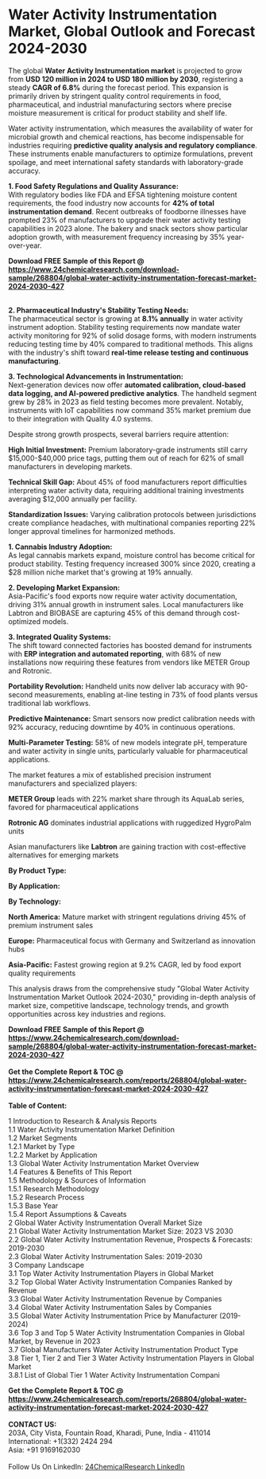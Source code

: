 <h1>Water Activity Instrumentation Market, Global Outlook and Forecast 2024-2030</h1><p>The global <strong>Water Activity Instrumentation market</strong> is projected to grow from <strong>USD 120 million in 2024 to USD 180 million by 2030</strong>, registering a steady <strong>CAGR of 6.8%</strong> during the forecast period. This expansion is primarily driven by stringent quality control requirements in food, pharmaceutical, and industrial manufacturing sectors where precise moisture measurement is critical for product stability and shelf life.</p><p>Water activity instrumentation, which measures the availability of water for microbial growth and chemical reactions, has become indispensable for industries requiring <strong>predictive quality analysis and regulatory compliance</strong>. These instruments enable manufacturers to optimize formulations, prevent spoilage, and meet international safety standards with laboratory-grade accuracy.</p><p><strong>1. Food Safety Regulations and Quality Assurance:</strong><br>
With regulatory bodies like FDA and EFSA tightening moisture content requirements, the food industry now accounts for <strong>42% of total instrumentation demand</strong>. Recent outbreaks of foodborne illnesses have prompted 23% of manufacturers to upgrade their water activity testing capabilities in 2023 alone. The bakery and snack sectors show particular adoption growth, with measurement frequency increasing by 35% year-over-year.</p><div><b>Download FREE Sample of this Report @ 
            <a href="https://www.24chemicalresearch.com/download-sample/268804/global-water-activity-instrumentation-forecast-market-2024-2030-427">
            https://www.24chemicalresearch.com/download-sample/268804/global-water-activity-instrumentation-forecast-market-2024-2030-427</a></b></div><br><p><strong>2. Pharmaceutical Industry's Stability Testing Needs:</strong><br>
The pharmaceutical sector is growing at <strong>8.1% annually</strong> in water activity instrument adoption. Stability testing requirements now mandate water activity monitoring for 92% of solid dosage forms, with modern instruments reducing testing time by 40% compared to traditional methods. This aligns with the industry's shift toward <strong>real-time release testing and continuous manufacturing</strong>.</p><p><strong>3. Technological Advancements in Instrumentation:</strong><br>
Next-generation devices now offer <strong>automated calibration, cloud-based data logging, and AI-powered predictive analytics</strong>. The handheld segment grew by 28% in 2023 as field testing becomes more prevalent. Notably, instruments with IoT capabilities now command 35% market premium due to their integration with Quality 4.0 systems.</p><p>Despite strong growth prospects, several barriers require attention:</p><p><strong>High Initial Investment:</strong> Premium laboratory-grade instruments still carry $15,000-$40,000 price tags, putting them out of reach for 62% of small manufacturers in developing markets.</p><p><strong>Technical Skill Gap:</strong> About 45% of food manufacturers report difficulties interpreting water activity data, requiring additional training investments averaging $12,000 annually per facility.</p><p><strong>Standardization Issues:</strong> Varying calibration protocols between jurisdictions create compliance headaches, with multinational companies reporting 22% longer approval timelines for harmonized methods.</p><p><strong>1. Cannabis Industry Adoption:</strong><br>
As legal cannabis markets expand, moisture control has become critical for product stability. Testing frequency increased 300% since 2020, creating a $28 million niche market that's growing at 19% annually.</p><p><strong>2. Developing Market Expansion:</strong><br>
Asia-Pacific's food exports now require water activity documentation, driving 31% annual growth in instrument sales. Local manufacturers like Labtron and BIOBASE are capturing 45% of this demand through cost-optimized models.</p><p><strong>3. Integrated Quality Systems:</strong><br>
The shift toward connected factories has boosted demand for instruments with <strong>ERP integration and automated reporting</strong>, with 68% of new installations now requiring these features from vendors like METER Group and Rotronic.</p><p><strong>Portability Revolution:</strong> Handheld units now deliver lab accuracy with 90-second measurements, enabling at-line testing in 73% of food plants versus traditional lab workflows.</p><p><strong>Predictive Maintenance:</strong> Smart sensors now predict calibration needs with 92% accuracy, reducing downtime by 40% in continuous operations.</p><p><strong>Multi-Parameter Testing:</strong> 58% of new models integrate pH, temperature and water activity in single units, particularly valuable for pharmaceutical applications.</p><p>The market features a mix of established precision instrument manufacturers and specialized players:</p><p><strong>METER Group</strong> leads with 22% market share through its AquaLab series, favored for pharmaceutical applications</p><p><strong>Rotronic AG</strong> dominates industrial applications with ruggedized HygroPalm units</p><p>Asian manufacturers like <strong>Labtron</strong> are gaining traction with cost-effective alternatives for emerging markets</p><p><strong>By Product Type:</strong></p><p><strong>By Application:</strong></p><p><strong>By Technology:</strong></p><p><strong>North America:</strong> Mature market with stringent regulations driving 45% of premium instrument sales</p><p><strong>Europe:</strong> Pharmaceutical focus with Germany and Switzerland as innovation hubs</p><p><strong>Asia-Pacific:</strong> Fastest growing region at 9.2% CAGR, led by food export quality requirements</p><p>This analysis draws from the comprehensive study "Global Water Activity Instrumentation Market Outlook 2024-2030," providing in-depth analysis of market size, competitive landscape, technology trends, and growth opportunities across key industries and regions.</p><div><b>Download FREE Sample of this Report @ 
            <a href="https://www.24chemicalresearch.com/download-sample/268804/global-water-activity-instrumentation-forecast-market-2024-2030-427">
            https://www.24chemicalresearch.com/download-sample/268804/global-water-activity-instrumentation-forecast-market-2024-2030-427</a></b></div><br><div><b>Get the Complete Report & TOC @ 
            <a href="https://www.24chemicalresearch.com/reports/268804/global-water-activity-instrumentation-forecast-market-2024-2030-427">
            https://www.24chemicalresearch.com/reports/268804/global-water-activity-instrumentation-forecast-market-2024-2030-427</a></b></div><br>
            <b>Table of Content:</b><p>1 Introduction to Research & Analysis Reports<br />
    1.1 Water Activity Instrumentation Market Definition<br />
    1.2 Market Segments<br />
        1.2.1 Market by Type<br />
        1.2.2 Market by Application<br />
    1.3 Global Water Activity Instrumentation Market Overview<br />
    1.4 Features & Benefits of This Report<br />
    1.5 Methodology & Sources of Information<br />
        1.5.1 Research Methodology<br />
        1.5.2 Research Process<br />
        1.5.3 Base Year<br />
        1.5.4 Report Assumptions & Caveats<br />
2 Global Water Activity Instrumentation Overall Market Size<br />
    2.1 Global Water Activity Instrumentation Market Size: 2023 VS 2030<br />
    2.2 Global Water Activity Instrumentation Revenue, Prospects & Forecasts: 2019-2030<br />
    2.3 Global Water Activity Instrumentation Sales: 2019-2030<br />
3 Company Landscape<br />
    3.1 Top Water Activity Instrumentation Players in Global Market<br />
    3.2 Top Global Water Activity Instrumentation Companies Ranked by Revenue<br />
    3.3 Global Water Activity Instrumentation Revenue by Companies<br />
    3.4 Global Water Activity Instrumentation Sales by Companies<br />
    3.5 Global Water Activity Instrumentation Price by Manufacturer (2019-2024)<br />
    3.6 Top 3 and Top 5 Water Activity Instrumentation Companies in Global Market, by Revenue in 2023<br />
    3.7 Global Manufacturers Water Activity Instrumentation Product Type<br />
    3.8 Tier 1, Tier 2 and Tier 3 Water Activity Instrumentation Players in Global Market<br />
        3.8.1 List of Global Tier 1 Water Activity Instrumentation Compani</p><div><b>Get the Complete Report & TOC @ 
            <a href="https://www.24chemicalresearch.com/reports/268804/global-water-activity-instrumentation-forecast-market-2024-2030-427">
            https://www.24chemicalresearch.com/reports/268804/global-water-activity-instrumentation-forecast-market-2024-2030-427</a></b></div><br><b>CONTACT US:</b><br>
            203A, City Vista, Fountain Road, Kharadi, Pune, India - 411014<br>
            International: +1(332) 2424 294<br>
            Asia: +91 9169162030 <br><br>
            Follow Us On LinkedIn: <a href="https://www.linkedin.com/company/24chemicalresearch/">24ChemicalResearch LinkedIn</a>